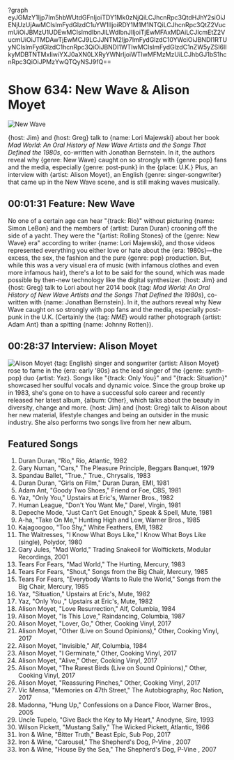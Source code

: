 ?graph eyJGMzY1Ijp7Im5hbWUtdGFnIjoiTDY1Mk0zNjQiLCJhcnRpc3QtdHJhY2siOiJENjUzUjAwMCIsImFydGlzdC1uYW1lIjoiRDY1M1M1NTQiLCJhcnRpc3QtZ2VucmUiOiJBMzU1UDEwMCIsImdlbnJlLWdlbnJlIjoiTjEwMFAxMDAiLCJlcmEtZ2VucmUiOiJTMDAwTjEwMCJ9LCJJNTM2Ijp7ImFydGlzdC10YWciOiJBNDI1RTUyNCIsImFydGlzdC1hcnRpc3QiOiJBNDI1WTIwMCIsImFydGlzdC1nZW5yZSI6IlkyMDBTNTMxIiwiYXJ0aXN0LXRyYWNrIjoiWTIwMFMzMzUiLCJhbGJ1bS1hcnRpc3QiOiJPMzYwQTQyNSJ9fQ==

# Show 634: New Wave & Alison Moyet

![New Wave](https://sound-images.s3.amazonaws.com/images/2018/flock_of.jpg)

{host: Jim} and {host: Greg} talk to {name: Lori Majewski} about her book *Mad World: An Oral History of New Wave Artists and the Songs That Defined the 1980s*, co-written with Jonathan Bernstein. In it, the authors reveal why {genre: New Wave} caught on so strongly with {genre: pop} fans and the media, especially {genre: post-punk} in the {place: U.K.} Plus, an interview with {artist: Alison Moyet}, an English {genre: singer-songwriter} that came up in the New Wave scene, and is still making waves musically.


## 00:01:31 Feature: New Wave
No one of a certain age can hear "{track: Rio}" without picturing {name: Simon LeBon} and the members of {artist: Duran Duran} crooning off the side of a yacht. They were the "{artist: Rolling Stones} of the {genre: New Wave} era" according to writer {name: Lori Majewski}, and those videos represented everything you either love or hate about the {era: 1980s}—the excess, the sex, the fashion and the pure {genre: pop} production. But, while this was a very visual era of music (with infamous clothes and even more infamous hair), there's a lot to be said for the sound, which was made possible by then-new technology like the digital synthesizer. {host: Jim} and {host: Greg} talk to Lori about her 2014 book {tag: *Mad World: An Oral History of New Wave Artists and the Songs That Defined the 1980s*}, co-written with {name: Jonathan Bernstein}. In it, the authors reveal why New Wave caught on so strongly with pop fans and the media, especially post-punk in the U.K. (Certainly the {tag: *NME*} would rather photograph {artist: Adam Ant} than a spitting {name: Johnny Rotten}).


## 00:28:37 Interview: Alison Moyet
![Alison Moyet](https://sound-images.s3.amazonaws.com/images/2018/other.jpg)
{tag: English} singer and songwriter {artist: Alison Moyet} rose to fame in the {era: early '80s} as the lead singer of the {genre: synth-pop} duo {artist: Yaz}. Songs like "{track: Only You}" and "{track: Situation}" showcased her soulful vocals and dynamic voice. Since the group broke up in 1983, she's gone on to have a successful solo career and recently released her latest album, {album: Other}, which talks about the beauty in diversity, change and more. {host: Jim} and {host: Greg} talk to Alison about her new material, lifestyle changes and being an outsider in the music industry. She also performs two songs live from her new album.


## Featured Songs
1. Duran Duran, "Rio," Rio, Atlantic, 1982
1. Gary Numan, "Cars," The Pleasure Principle, Beggars Banquet, 1979
1. Spandau Ballet, "True.," True., Chrysalis, 1983
1. Duran Duran, "Girls on Film," Duran Duran, EMI, 1981
1. Adam Ant, "Goody Two Shoes," Friend or Foe, CBS, 1981
1. Yaz, "Only You," Upstairs at Eric's, Warner Bros., 1982
1. Human League, "Don't You Want Me," Dare!, Virgin, 1981
1. Depeche Mode, "Just Can't Get Enough," Speak & Spell, Mute, 1981
1. A-ha, "Take On Me," Hunting High and Low, Warner Bros., 1985
1. Kajagoogoo, "Too Shy," White Feathers, EMI, 1982
1. The Waitresses, "I Know What Boys Like," I Know What Boys Like (single), Polydor, 1980
1. Gary Jules, "Mad World," Trading Snakeoil for Wolftickets, Modular Recordings, 2001
1. Tears For Fears, "Mad World," The Hurting, Mercury, 1983
1. Tears For Fears, "Shout," Songs from the Big Chair, Mercury, 1985
1. Tears For Fears, "Everybody Wants to Rule the World," Songs from the Big Chair, Mercury, 1985
1. Yaz, "Situation," Upstairs at Eric's, Mute, 1982
1. Yaz, "Only You ," Upstairs at Eric's, Mute, 1982
1. Alison Moyet, "Love Resurrection," Alf, Columbia, 1984
1. Alison Moyet, "Is This Love," Raindancing, Columbia, 1987
1. Alison Moyet, "Lover, Go," Other, Cooking Vinyl, 2017
1. Alison Moyet, "Other (Live on Sound Opinions)," Other, Cooking Vinyl, 2017
1. Alison Moyet, "Invisible," Alf, Columbia, 1984
1. Alison Moyet, "I Germinate," Other, Cooking Vinyl, 2017
1. Alison Moyet, "Alive," Other, Cooking Vinyl, 2017
1. Alison Moyet, "The Rarest Birds (Live on Sound Opinions)," Other, Cooking Vinyl, 2017
1. Alison Moyet, "Reassuring Pinches," Other, Cooking Vinyl, 2017
1. Vic Mensa, "Memories on 47th Street," The Autobiography, Roc Nation, 2017
1. Madonna, "Hung Up," Confessions on a Dance Floor, Warner Bros., 2005
1. Uncle Tupelo, "Give Back the Key to My Heart," Anodyne, Sire, 1993
1. Wilson Pickett, "Mustang Sally," The Wicked Pickett, Atlantic, 1966
1. Iron & Wine, "Bitter Truth," Beast Epic, Sub Pop, 2017
1. Iron & Wine, "Carousel," The Shepherd's Dog, P-Vine , 2007
1. Iron & Wine, "House By the Sea," The Shepherd's Dog, P-Vine , 2007
